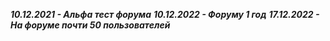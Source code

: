 ***10.12.2021 - Альфа тест форума***
***10.12.2022 - Форуму 1 год***
***17.12.2022 - На форуме почти 50 пользователей***
